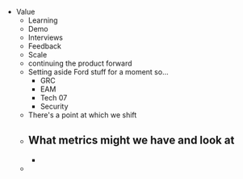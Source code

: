 - Value
	- Learning
	- Demo
	- Interviews
	- Feedback
	- Scale
	- continuing the product forward
	- Setting aside Ford stuff for a moment so...
		- GRC
		- EAM
		- Tech 07
		- Security
	- There's a point at which we shift
	- What metrics might we have and look at
		-
		-
	-